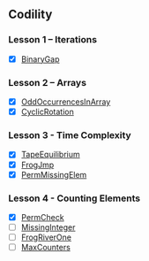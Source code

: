## Codility

### Lesson 1 – Iterations

- [x] [BinaryGap](https://codility.com/programmers/task/binary_gap)

### Lesson 2 – Arrays

- [x] [OddOccurrencesInArray](https://codility.com/programmers/task/odd_occurrences_in_array)
- [x] [CyclicRotation](https://codility.com/programmers/task/cyclic_rotation)

### Lesson 3 - Time Complexity

- [x] [TapeEquilibrium](https://codility.com/programmers/task/tape_equilibrium)
- [x] [FrogJmp](https://codility.com/programmers/task/frog_jmp)
- [x] [PermMissingElem](https://codility.com/programmers/task/perm_missing_elem)

### Lesson 4 - Counting Elements

- [x] [PermCheck](https://codility.com/programmers/task/perm_check)
- [ ] [MissingInteger](https://codility.com/programmers/task/missing_integer)
- [ ] [FrogRiverOne](https://codility.com/programmers/task/frog_river_one)
- [ ] [MaxCounters](https://codility.com/programmers/task/max_counters)
